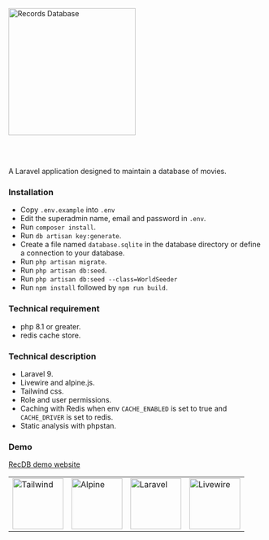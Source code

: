 <p style="text-align: left; padding: 1rem 0 3rem 0;"><img src="https://admin.recoo.app/assets/images/recdb.jpg" width="250" height="auto" alt="Records Database"/></p>

A Laravel application designed to maintain a database of movies.

### Installation
- Copy `.env.example` into `.env`
- Edit the superadmin name, email and password in `.env`.
- Run `composer install`.
- Run `db artisan key:generate`.
- Create a file named `database.sqlite` in the database directory or define a connection to your database.
- Run `php artisan migrate`.
- Run `php artisan db:seed`.
- Run `php artisan db:seed --class=WorldSeeder`
- Run `npm install` followed by `npm run build`.

### Technical requirement  
- php 8.1 or greater.  
- redis cache store.  

### Technical description
- Laravel 9.  
- Livewire and alpine.js.  
- Tailwind css.  
- Role and user permissions. 
- Caching with Redis when env `CACHE_ENABLED` is set to true and `CACHE_DRIVER` is set to redis.  
- Static analysis with phpstan.  

### Demo
<a href="https://admin.recoo.app" target="_blank">RecDB demo website</a>


<table>
<tbody>
<tr>
<td><img src="https://admin.recoo.app/assets/images/tailwind.svg" width="100" height="auto" alt="Tailwind" /></td>
<td><img src="https://admin.recoo.app/assets/images/alpinejs.svg" width="100" height="auto" alt="Alpine" /></td>
<td><img src="https://admin.recoo.app/assets/images/laravel.svg" width="100" height="auto" alt="Laravel" /></td>
<td><img src="https://admin.recoo.app/assets/images/livewire.svg" width="100" height="auto" alt="Livewire" /></td>
</tr>
</tbody>
</table>
